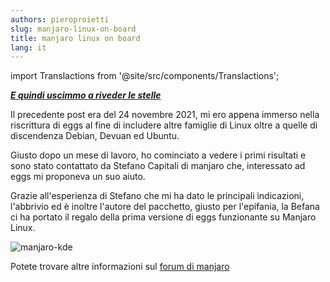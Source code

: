 ```yaml
---
authors: pieroproietti
slug: manjaro-linux-on-board
title: manjaro linux on board
lang: it
---
```

import Translactions from '@site/src/components/Translactions';

<Translactions />

___[E quindi uscimmo a riveder le stelle](https://it.wikipedia.org/wiki/E_quindi_uscimmo_a_riveder_le_stelle)___

Il precedente post era del 24 novembre 2021, mi ero appena immerso nella riscrittura di eggs al fine di includere altre famiglie di Linux oltre a quelle di discendenza Debian, Devuan ed Ubuntu.

Giusto dopo un mese di lavoro, ho cominciato a vedere i primi risultati e sono stato contattato da Stefano Capitali di manjaro che, interessato ad eggs mi proponeva un suo aiuto.

Grazie all'esperienza di Stefano che mi ha dato le principali indicazioni, l'abbrivio ed è inoltre l'autore del pacchetto, giusto per l'epifania, la Befana ci ha portato il regalo della prima versione di eggs funzionante su Manjaro Linux.

![manjaro-kde](/images/manjaro-kde.png)

Potete trovare altre informazioni sul [forum di manjaro](https://forum.manjaro.org/t/penguins-eggs-help-needed-for-manjaro-compatibility/96799/5?u=artisan)






